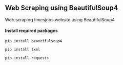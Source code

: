 ## Web Scraping using BeautifulSoup4
Web scraping timesjobs website using BeautifulSoup4
#### Install required packages
```
pip install beautifulsoup4
```
```
pip install lxml
```
```
pip install requests
